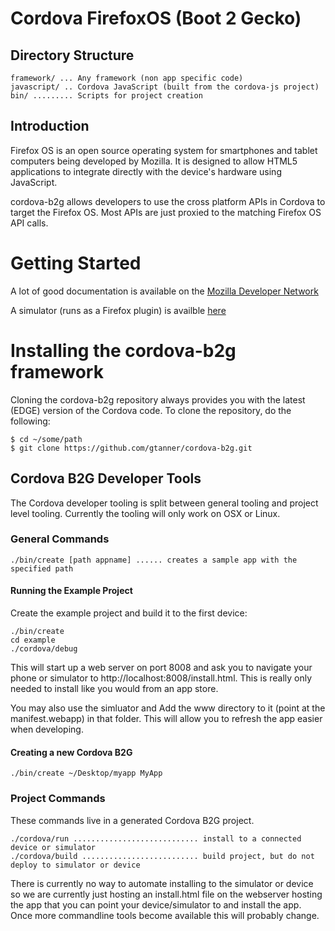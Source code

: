 Cordova FirefoxOS (Boot 2 Gecko)
==============================

Directory Structure
-------------------

    framework/ ... Any framework (non app specific code)
    javascript/ .. Cordova JavaScript (built from the cordova-js project)
    bin/ ......... Scripts for project creation

Introduction
------------

Firefox OS is an open source operating system for smartphones and tablet computers being developed by Mozilla. It is designed to allow HTML5 applications to integrate directly with the device's hardware using JavaScript.

cordova-b2g allows developers to use the cross platform APIs in Cordova to target the Firefox OS. Most APIs are just proxied to the matching Firefox OS API calls.


Getting Started
===============

A lot of good documentation is available on the [Mozilla Developer Network](https://developer.mozilla.org/en/docs/Mozilla/Firefox_OS)

A simulator (runs as a Firefox plugin) is availble [here](http://people.mozilla.org/~myk/r2d2b2g/)

Installing the cordova-b2g framework
====================================

Cloning the cordova-b2g repository always provides you with the latest (EDGE) version of the Cordova code.  To clone the repository, do the following:

    $ cd ~/some/path
    $ git clone https://github.com/gtanner/cordova-b2g.git

Cordova B2G Developer Tools
---------------------------

The Cordova developer tooling is split between general tooling and project level tooling.  Currently the tooling will only work on OSX or Linux.

### General Commands

    ./bin/create [path appname] ...... creates a sample app with the specified path

#### Running the Example Project

Create the example project and build it to the first device:

    ./bin/create
    cd example
    ./cordova/debug

This will start up a web server on port 8008 and ask you to navigate your
phone or simulator to http://localhost:8008/install.html.  This is really only
needed to install like you would from an app store.

You may also use the simluator and Add the www directory to it (point at the manifest.webapp) in that folder. This will
allow you to refresh the app easier when developing.

#### Creating a new Cordova B2G

    ./bin/create ~/Desktop/myapp MyApp

### Project Commands

These commands live in a generated Cordova B2G project. 

    ./cordova/run ............................ install to a connected device or simulator
    ./cordova/build .......................... build project, but do not deploy to simulator or device

There is currently no way to automate installing to the simulator or device so
we are currently just hosting an install.html file on the webserver hosting the app
that you can point your device/simulator to and install the app.  Once more commandline
tools become available this will probably change.
